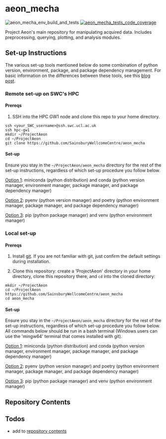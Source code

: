 # aeon_mecha
![aeon_mecha_env_build_and_tests](https://github.com/SainsburyWellcomeCentre/aeon_mecha/actions/workflows/build_env_run_tests.yml/badge.svg?branch=reorg)
[![aeon_mecha_tests_code_coverage](https://codecov.io/gh/SainsburyWellcomeCentre/aeon_mecha/branch/reorg/graph/badge.svg?token=973EC1CG03)](https://codecov.io/gh/SainsburyWellcomeCentre/aeon_mecha)

Project Aeon's main repository for manipulating acquired data. Includes preprocessing, querying, plotting, and analysis modules.

## Set-up Instructions

The various set-up tools mentioned below do some combination of python version, environment, package, and package dependency management. For basic information on the differences between these tools, see this [blog post](https://dev.to/bowmanjd/python-tools-for-managing-virtual-environments-3bko#hatch).

### Remote set-up on SWC's HPC

#### Prereqs

1. SSH into the HPC GW1 node and clone this repo to your home directory.

```
ssh <your_SWC_username>@ssh.swc.ucl.ac.uk
ssh hpc-gw1
mkdir ~/ProjectAeon
cd ~/ProjectAeon
git clone https://github.com/SainsburyWellcomeCentre/aeon_mecha
```

#### Set-up

Ensure you stay in the `~/ProjectAeon/aeon_mecha` directory for the rest of the set-up instructions, regardless of which set-up procedure you follow below.

[Option 1](./docs/env_setup/remote/miniconda_conda_remote_setup.md): miniconda (python distribution) and conda (python version manager, environment manager, package manager, and package dependency manager)

[Option 2](./docs/env_setup/remote/pyenv_poetry_remote_setup.md): pyenv (python version manager) and poetry (python environment manager, package manager, and package dependency manager)

[Option 3](./docs/env_setup/remote/pip_venv_remote_setup.md): pip (python package manager) and venv (python environment manager)

### Local set-up

#### Prereqs

1. Install [git](https://git-scm.com/downloads). If you are not familiar with git, just confirm the default settings during installation.

2. Clone this repository: create a 'ProjectAeon' directory in your home directory, clone this repository there, and `cd` into the cloned directory:
```
mkdir ~/ProjectAeon
cd ~/ProjectAeon
https://github.com/SainsburyWellcomeCentre/aeon_mecha
cd aeon_mecha
```

#### Set-up

Ensure you stay in the `~/ProjectAeon/aeon_mecha` directory for the rest of the set-up instructions, regardless of which set-up procedure you follow below. All commands below should be run in a bash terminal (Windows users can use the 'mingw64' terminal that comes installed with git).

[Option 1](./docs/env_setup/local/miniconda_conda_local_setup.md): miniconda (python distribution) and conda (python version manager, environment manager, package manager, and package dependency manager)

[Option 2](./docs/env_setup/local/pyenv_poetry_local_setup.md): pyenv (python version manager) and poetry (python environment manager, package manager, and package dependency manager)

[Option 3](./docs/env_setup/local/pip_venv_local_setup.md): pip (python package manager) and venv (python environment manager)

## Repository Contents

## Todos

- add to [repository contents](#repository-contents)
